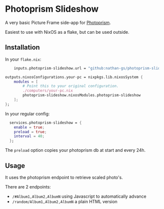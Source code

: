 # Photoprism Slideshow

A very basic Picture Frame side-app for [Photoprism](https://www.photoprism.app/).

Easiest to use with NixOS as a flake, but can be used outside. 

## Installation

In your `flake.nix`:

```nix
    inputs.photoprism-slideshow.url = "github:nathan-gs/photoprism-slideshow";
```

```nix
outputs.nixosConfigurations.your-pc = nixpkgs.lib.nixosSystem {
    modules = [
        # Point this to your original configuration.
        ./computers/your-pc.nix
        photoprism-slideshow.nixosModules.photoprism-slideshow
    ];
};
```

In your regular config:

```nix
  services.photoprism-slideshow = {
    enable = true;
    preload = true;
    interval = 40;
  };
```

The `preload` option copies your photoprism db at start and every 24h.

## Usage

It uses the photoprism endpoint to retrieve scaled photo's. 

There are 2 endpoints:

- `/#Album1,Album2,AlbumN` using Javascript to automatically advance
- `/random/Album1,Album2,AlbumN` a plain HTML version